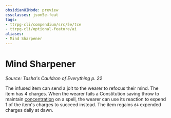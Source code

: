 ```yaml
---
obsidianUIMode: preview
cssclasses: json5e-feat
tags:
- ttrpg-cli/compendium/src/5e/tce
- ttrpg-cli/optional-feature/ai
aliases:
- Mind Sharpener
---
```

# Mind Sharpener
*Source: Tasha's Cauldron of Everything p. 22*  

The infused item can send a jolt to the wearer to refocus their mind. The item has 4 charges. When the wearer fails a Constitution saving throw to maintain [concentration](Інструменти%20ДМ/CLI/rules/conditions.md#Concentration) on a spell, the wearer can use its reaction to expend 1 of the item's charges to succeed instead. The item regains `d4` expended charges daily at dawn.